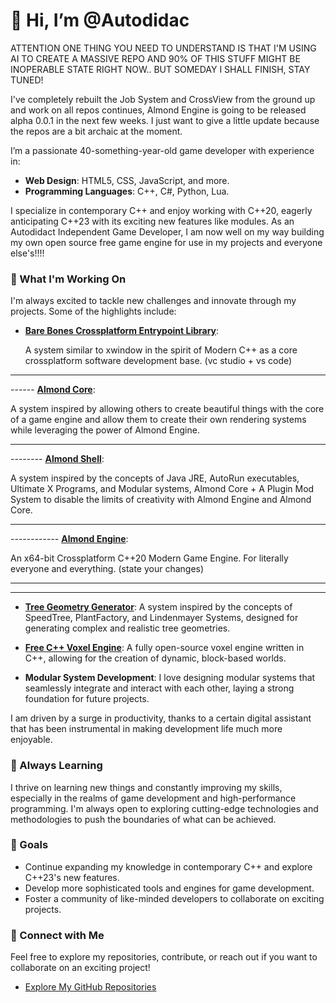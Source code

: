# 👋 Hi, I’m @Autodidac

ATTENTION ONE THING YOU NEED TO UNDERSTAND IS THAT I'M USING AI TO CREATE A MASSIVE REPO AND 90% OF THIS STUFF MIGHT BE INOPERABLE STATE RIGHT NOW.. BUT SOMEDAY I SHALL FINISH, STAY TUNED!

I've completely rebuilt the Job System and CrossView from the ground up and work on all repos continues, Almond Engine is going to be released alpha 0.0.1 in the next few weeks.
I just want to give a little update because the repos are a bit archaic at the moment.

I’m a passionate 40-something-year-old game developer with experience in:

- **Web Design**: HTML5, CSS, JavaScript, and more.
- **Programming Languages**: C++, C#, Python, Lua.

I specialize in contemporary C++ and enjoy working with C++20, eagerly anticipating C++23 with its exciting new features like modules. As an Autodidact Independent Game Developer, I am now well on my way building my own open source free game engine for use in my projects and everyone else's!!!!

### 🚀 What I'm Working On

I'm always excited to tackle new challenges and innovate through my projects. Some of the highlights include:

- **[Bare Bones Crossplatform Entrypoint Library](https://github.com/Autodidac/CrossView)**:
  
  A system similar to xwindow in the spirit of Modern C++ as a core crossplatform software development base. (vc studio + vs code)


---
------ **[Almond Core](https://github.com/Autodidac/AlmondCore)**:

 A system inspired by allowing others to create beautiful things with the core of a game engine and allow them to create their own rendering systems while leveraging the power of Almond Engine.
 

---

--------  **[Almond Shell](https://github.com/Autodidac/AlmondShell)**:
                    
A system inspired by the concepts of Java JRE, AutoRun executables, Ultimate X Programs, and Modular systems, Almond Core + A Plugin Mod System to disable the limits of creativity with Almond Engine and Almond Core.
                     

---

------------ **[Almond Engine](https://github.com/Autodidac/AlmondEngine)**:

 An x64-bit Crossplatform C++20 Modern Game Engine. For literally everyone and everything. (state your changes)


---

----------------

- **[Tree Geometry Generator](https://github.com/Autodidac/WickedTwoOLSystem)**: A system inspired by the concepts of SpeedTree, PlantFactory, and Lindenmayer Systems, designed for generating complex and realistic tree geometries.

- **[Free C++ Voxel Engine](https://github.com/Autodidac/CppVoxelEngine)**: A fully open-source voxel engine written in C++, allowing for the creation of dynamic, block-based worlds.

- **Modular System Development**: I love designing modular systems that seamlessly integrate and interact with each other, laying a strong foundation for future projects.

I am driven by a surge in productivity, thanks to a certain digital assistant that has been instrumental in making development life much more enjoyable.

### 🌱 Always Learning

I thrive on learning new things and constantly improving my skills, especially in the realms of game development and high-performance programming. I'm always open to exploring cutting-edge technologies and methodologies to push the boundaries of what can be achieved.

### 🎯 Goals

- Continue expanding my knowledge in contemporary C++ and explore C++23's new features.
- Develop more sophisticated tools and engines for game development.
- Foster a community of like-minded developers to collaborate on exciting projects.

### 🔗 Connect with Me

Feel free to explore my repositories, contribute, or reach out if you want to collaborate on an exciting project!

- [Explore My GitHub Repositories](https://github.com/Autodidac?tab=repositories)

<!---
Autodidac/Autodidac is a ✨ special ✨ repository because its `README.md` (this file) appears on your GitHub profile.
You can click the Preview link to take a look at your changes.
--->
